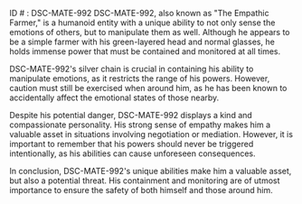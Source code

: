 ID # : DSC-MATE-992
DSC-MATE-992, also known as "The Empathic Farmer," is a humanoid entity with a unique ability to not only sense the emotions of others, but to manipulate them as well. Although he appears to be a simple farmer with his green-layered head and normal glasses, he holds immense power that must be contained and monitored at all times.

DSC-MATE-992's silver chain is crucial in containing his ability to manipulate emotions, as it restricts the range of his powers. However, caution must still be exercised when around him, as he has been known to accidentally affect the emotional states of those nearby.

Despite his potential danger, DSC-MATE-992 displays a kind and compassionate personality. His strong sense of empathy makes him a valuable asset in situations involving negotiation or mediation. However, it is important to remember that his powers should never be triggered intentionally, as his abilities can cause unforeseen consequences.

In conclusion, DSC-MATE-992's unique abilities make him a valuable asset, but also a potential threat. His containment and monitoring are of utmost importance to ensure the safety of both himself and those around him.